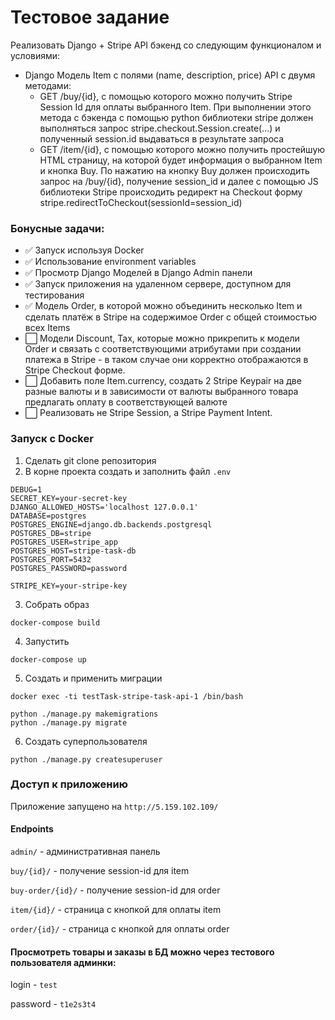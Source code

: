 # Тестовое задание

Реализовать Django + Stripe API бэкенд со следующим функционалом и условиями:
 - Django Модель Item с полями (name, description, price) 
API с двумя методами:
   - GET /buy/{id}, c помощью которого можно получить Stripe Session Id для оплаты выбранного Item. При выполнении этого метода c бэкенда с помощью python библиотеки stripe должен выполняться запрос stripe.checkout.Session.create(...) и полученный session.id выдаваться в результате запроса
   - GET /item/{id}, c помощью которого можно получить простейшую HTML страницу, на которой будет информация о выбранном Item и кнопка Buy. По нажатию на кнопку Buy должен происходить запрос на /buy/{id}, получение session_id и далее  с помощью JS библиотеки Stripe происходить редирект на Checkout форму stripe.redirectToCheckout(sessionId=session_id)
### Бонусные задачи:
- :white_check_mark: Запуск используя Docker
- :white_check_mark: Использование environment variables
- :white_check_mark: Просмотр Django Моделей в Django Admin панели
- :white_check_mark: Запуск приложения на удаленном сервере, доступном для тестирования
- :white_check_mark: Модель Order, в которой можно объединить несколько Item и сделать платёж в Stripe на содержимое Order c общей стоимостью всех Items
- :white_large_square: Модели Discount, Tax, которые можно прикрепить к модели Order и связать с соответствующими атрибутами при создании платежа в Stripe - в таком случае они корректно отображаются в Stripe Checkout форме. 
- :white_large_square: Добавить поле Item.currency, создать 2 Stripe Keypair на две разные валюты и в зависимости от валюты выбранного товара предлагать оплату в соответствующей валюте
- :white_large_square: Реализовать не Stripe Session, а Stripe Payment Intent.


### Запуск с Docker
1. Сделать git clone репозитория
2. В корне проекта создать и заполнить файл `.env`
```dotenv
DEBUG=1
SECRET_KEY=your-secret-key
DJANGO_ALLOWED_HOSTS='localhost 127.0.0.1'
DATABASE=postgres
POSTGRES_ENGINE=django.db.backends.postgresql
POSTGRES_DB=stripe
POSTGRES_USER=stripe_app
POSTGRES_HOST=stripe-task-db
POSTGRES_PORT=5432
POSTGRES_PASSWORD=password

STRIPE_KEY=your-stripe-key
```
3. Собрать образ
```commandline
docker-compose build
```
4. Запустить
```commandline
docker-compose up
```
5. Создать и применить миграции
```commandline
docker exec -ti testTask-stripe-task-api-1 /bin/bash
```
```commandline
python ./manage.py makemigrations
python ./manage.py migrate
```
6. Создать суперпользователя
```commandline
python ./manage.py createsuperuser
```

### Доступ к приложению
Приложение запущено на `http://5.159.102.109/`

#### Endpoints
`admin/` - административная панель

`buy/{id}/` - получение session-id для item

`buy-order/{id}/` - получение session-id для order

`item/{id}/` - страница с кнопкой для оплаты item

`order/{id}/` - страница с кнопкой для оплаты order

#### Просмотреть товары и заказы в БД можно через тестового пользователя админки:
login - `test`

password - `t1e2s3t4`

